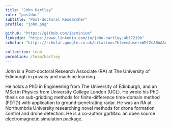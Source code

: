 ```yaml
---
title: "John Hartley"
role: "postdoc"
subtitle: "Post-doctoral Researcher"
profile: "john.png"

github: "https://github.com/jasminium"
linkedin: "https://www.linkedin.com/in/john-hartley-4b37219b"
scholar: "https://scholar.google.co.uk/citations?hl=en&user=WDlZoA0AAAAJ"

collection: team
permalink: /team/hartley
---
```


John is a Post-doctoral Research Associate (RA) at The University of Edinburgh in privacy and
machine learning.

He holds a PhD in Engineering from The University of Edinburgh, and an MSci in Physics from
University College London (UCL). He wrote his PhD thesis on sub-gridding methods for
finite-difference time-domain method (FDTD) with application to ground-penetrating radar. He
was an RA at Northumbria University researching novel methods for drone formation control
and drone detection. He is a co-author gprMax: an open source electromagnetic simulation
package.